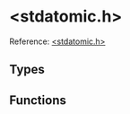 # \<stdatomic.h\>

Reference: [\<stdatomic.h\>](https://en.cppreference.com/w/c/stdatomic)

## Types

## Functions


